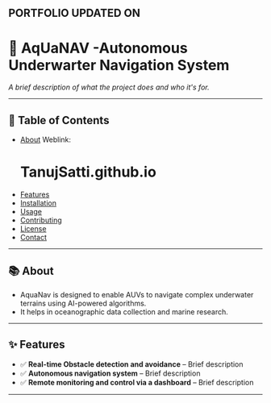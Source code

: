 




## PORTFOLIO UPDATED ON
# 🚀 AqUaNAV -Autonomous Underwarter Navigation System

_A brief description of what the project does and who it's for._

---

## 📖 Table of Contents
- [About](#about) Weblink:
  # TanujSatti.github.io
- [Features](#features)
- [Installation](#installation)
- [Usage](#usage)
- [Contributing](#contributing)
- [License](#license)
- [Contact](#contact)

---

## 📚 About

- AquaNav is designed to enable AUVs to navigate complex underwater terrains using AI-powered algorithms.
- It helps in oceanographic data collection and marine research.

---

## ✨ Features

- ✅ **Real-time Obstacle detection and avoidance** – Brief description  
- ✅ **Autonomous navigation system** – Brief description  
- ✅ **Remote monitoring and control via a dashboard** – Brief description  

---


